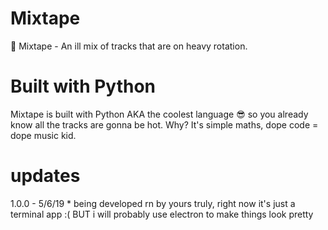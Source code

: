 # Mixtape
💽 Mixtape - An ill mix of tracks that are on heavy rotation.
# Built with Python
Mixtape is built with Python AKA the coolest language 😎 so you already know all the tracks are gonna be hot. Why? It's simple maths, dope code = dope music kid.
# updates
1.0.0 - 5/6/19 * being developed rn by yours truly, right now it's just a terminal app :( BUT i will probably use electron to make things look pretty
